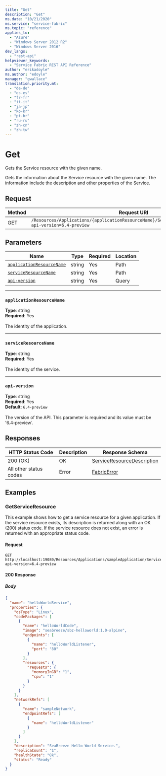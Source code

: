 ```yaml
---
title: "Get"
description: "Get"
ms.date: "10/21/2020"
ms.service: "service-fabric"
ms.topic: "reference"
applies_to: 
  - "Azure"
  - "Windows Server 2012 R2"
  - "Windows Server 2016"
dev_langs: 
  - "rest-api"
helpviewer_keywords: 
  - "Service Fabric REST API Reference"
author: "erikadoyle"
ms.author: "edoyle"
manager: "gwallace"
translation.priority.mt: 
  - "de-de"
  - "es-es"
  - "fr-fr"
  - "it-it"
  - "ja-jp"
  - "ko-kr"
  - "pt-br"
  - "ru-ru"
  - "zh-cn"
  - "zh-tw"
---
```

# Get
Gets the Service resource with the given name.

Gets the information about the Service resource with the given name. The information include the description and other properties of the Service.

## Request
| Method | Request URI |
| ------ | ----------- |
| GET | `/Resources/Applications/{applicationResourceName}/Services/{serviceResourceName}?api-version=6.4-preview` |


## Parameters
| Name | Type | Required | Location |
| --- | --- | --- | --- |
| [`applicationResourceName`](#applicationresourcename) | string | Yes | Path |
| [`serviceResourceName`](#serviceresourcename) | string | Yes | Path |
| [`api-version`](#api-version) | string | Yes | Query |

____
### `applicationResourceName`
__Type__: string <br/>
__Required__: Yes<br/>
<br/>
The identity of the application.

____
### `serviceResourceName`
__Type__: string <br/>
__Required__: Yes<br/>
<br/>
The identity of the service.

____
### `api-version`
__Type__: string <br/>
__Required__: Yes<br/>
__Default__: `6.4-preview` <br/>
<br/>
The version of the API. This parameter is required and its value must be '6.4-preview'.


## Responses

| HTTP Status Code | Description | Response Schema |
| --- | --- | --- |
| 200 (OK) | OK<br/> | [ServiceResourceDescription](sfclient-v80-model-serviceresourcedescription.md) |
| All other status codes | Error<br/> | [FabricError](sfclient-v80-model-fabricerror.md) |

## Examples

### GetServiceResource

This example shows how to get a service resource for a given application. If the service resource exists, its description is returned along with an OK (200) status code. If the service resource does not exist, an error is returned with an appropriate status code.

#### Request
```
GET http://localhost:19080/Resources/Applications/sampleApplication/Services/helloWorldService?api-version=6.4-preview
```

#### 200 Response
##### Body
```json
{
  "name": "helloWorldService",
  "properties": {
    "osType": "Linux",
    "codePackages": [
      {
        "name": "helloWorldCode",
        "image": "seabreeze/sbz-helloworld:1.0-alpine",
        "endpoints": [
          {
            "name": "helloWorldListener",
            "port": "80"
          }
        ],
        "resources": {
          "requests": {
            "memoryInGB": "1",
            "cpu": "1"
          }
        }
      }
    ],
    "networkRefs": [
      {
        "name": "sampleNetwork",
        "endpointRefs": [
          {
            "name": "helloWorldListener"
          }
        ]
      }
    ],
    "description": "SeaBreeze Hello World Service.",
    "replicaCount": "1",
    "healthState": "Ok",
    "status": "Ready"
  }
}
```

